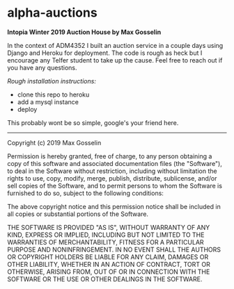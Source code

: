 # alpha-auctions

**Intopia Winter 2019 Auction House by Max Gosselin**

In the context of ADM4352 I built an auction service in a couple days using Django and Heroku for deployment. The code is rough as heck but I encourage any Telfer student to take up the cause.
Feel free to reach out if you have any questions.

*Rough installation instructions:*

  - clone this repo to heroku
  - add a mysql instance
  - deploy
  
This probably wont be so simple, google's your friend here.

----

Copyright (c) 2019 Max Gosselin

Permission is hereby granted, free of charge, to any person obtaining a copy
of this software and associated documentation files (the "Software"), to deal
in the Software without restriction, including without limitation the rights
to use, copy, modify, merge, publish, distribute, sublicense, and/or sell
copies of the Software, and to permit persons to whom the Software is
furnished to do so, subject to the following conditions:

The above copyright notice and this permission notice shall be included in all
copies or substantial portions of the Software.

THE SOFTWARE IS PROVIDED "AS IS", WITHOUT WARRANTY OF ANY KIND, EXPRESS OR
IMPLIED, INCLUDING BUT NOT LIMITED TO THE WARRANTIES OF MERCHANTABILITY,
FITNESS FOR A PARTICULAR PURPOSE AND NONINFRINGEMENT. IN NO EVENT SHALL THE
AUTHORS OR COPYRIGHT HOLDERS BE LIABLE FOR ANY CLAIM, DAMAGES OR OTHER
LIABILITY, WHETHER IN AN ACTION OF CONTRACT, TORT OR OTHERWISE, ARISING FROM,
OUT OF OR IN CONNECTION WITH THE SOFTWARE OR THE USE OR OTHER DEALINGS IN THE
SOFTWARE.
